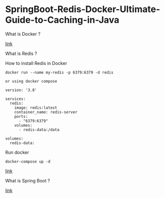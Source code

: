 # SpringBoot-Redis-Docker-Ultimate-Guide-to-Caching-in-Java

What is Docker ?

[link](https://www.example.com/my%20great%20page)

What is Redis ?

How to install Redis in Docker 

```terminal
docker run --name my-redis -p 6379:6379 -d redis

or using docker compose

version: '3.8'

services:
  redis:
    image: redis:latest
    container_name: redis-server
    ports:
      - "6379:6379"
    volumes:
      - redis-data:/data

volumes:
  redis-data:
```

Run docker 

```
docker-compose up -d
```

[link](https://www.example.com/my%20great%20page)

What is Spring Boot ?

[link](https://www.example.com/my%20great%20page)
